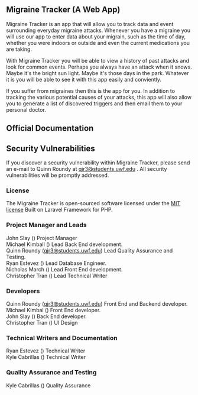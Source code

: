 ## Migraine Tracker (A Web App)

Migraine Tracker is an app that will allow you to track data and event surrounding everyday migraine attacks. Whenever you have a migraine you will use our app to enter data about your migrain, such as the time of day, whether you were indoors or outside and even the current medications you are taking.

With Migraine Tracker you will be able to view a history of past attacks and look for common events. Perhaps you always have an attack when it snows. Maybe it's the bright sun light. Maybe it's those days in the park. Whatever it is you will be able to see it with this app easily and conviently.

If you suffer from migraines then this is the app for you. In addition to tracking the various potential causes of your attacks, this app will also allow you to generate a list of discovered triggers and then email them to your personal doctor.

## Official Documentation

## Security Vulnerabilities

If you discover a security vulnerability within Migraine Tracker, please send an e-mail to Quinn Roundy at qjr3@students.uwf.edu . All security vulnerabilities will be promptly addressed.

### License

The Migraine Tracker is open-sourced software licensed under the [MIT license](http://opensource.org/licenses/MIT)
Built on Laravel Framework for PHP.

### Project Manager and Leads

John Slay () Project Manager<br>
Michael Kimball () Lead Back End development.<br>
Quinn Roundy (qjr3@students.uwf.edu) Lead Quality Assurance and Testing.<br>
Ryan Estevez () Lead Database Engineer.<br>
Nicholas March () Lead Front End development.<br>
Christopher Tran () Lead Technical Writer

### Developers

Quinn Roundy (qjr3@students.uwf.edu) Front End and Backend developer.<br>
Michael Kimbal () Front End developer.<br>
John Slay () Back End developer.<br>
Christopher Tran () UI Design

### Technical Writers and Documentation

Ryan Estevez () Technical Writer<br>
Kyle Cabrillas () Technical Writer

### Quality Assurance and Testing

Kyle Cabrillas () Quality Assurance
